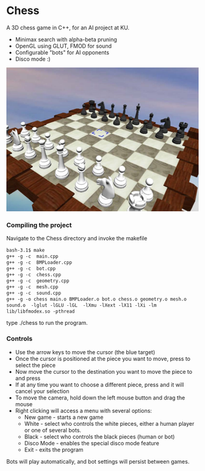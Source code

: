 # Chess
A 3D chess game in C++, for an AI project at KU.

- Minimax search with alpha-beta pruning
- OpenGL using GLUT, FMOD for sound
- Configurable "bots" for AI opponents
- Disco mode :)

![Alt text](/Screenshot.png?raw=true "Screenshot")

### Compiling the project

Navigate to the Chess directory and invoke the makefile
```
bash-3.1$ make
g++ -g -c  main.cpp
g++ -g -c  BMPLoader.cpp
g++ -g -c  bot.cpp
g++ -g -c  chess.cpp
g++ -g -c  geometry.cpp
g++ -g -c  mesh.cpp
g++ -g -c  sound.cpp
g++ -g -o chess main.o BMPLoader.o bot.o chess.o geometry.o mesh.o sound.o  -lglut -lGLU -lGL  -lXmu -lXext -lX11 -lXi -lm  lib/libfmodex.so -pthread
```

type ./chess to run the program.

### Controls
- Use the arrow keys to move the cursor (the blue target)
- Once the cursor is positioned at the piece you want to move, press <ENTER> to select the piece
- Now move the cursor to the destination you want to move the piece to and press <ENTER>
- If at any time you want to choose a different piece, press <ESC> and it will cancel your selection
- To move the camera, hold down the left mouse button and drag the mouse
- Right clicking will access a menu with several options:
  - New game - starts a new game
  - White - select who controls the white pieces, either a human player or one of several bots.
  - Black - select who controls the black pieces (human or bot)
  - Disco Mode - enables the special disco mode feature
  - Exit - exits the program

Bots will play automatically, and bot settings will persist between games.
